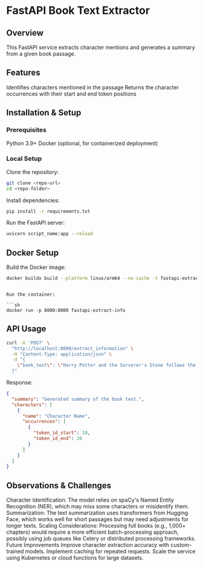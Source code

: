 # FastAPI Book Text Extractor

## Overview

This FastAPI service extracts character mentions and generates a summary from a given book passage.

## Features

Identifies characters mentioned in the passage
Returns the character occurrences with their start and end token positions

## Installation & Setup

### Prerequisites

Python 3.9+
Docker (optional, for containerized deployment)

### Local Setup

Clone the repository:

```sh
git clone <repo-url>
cd <repo-folder>
```

Install dependencies:

```sh
pip install -r requirements.txt
```

Run the FastAPI server:

```sh
uvicorn script_name:app --reload

```

## Docker Setup

Build the Docker image:

```sh
docker buildx build --platform linux/arm64 --no-cache -t fastapi-extract-info --load .

```

````

Run the container:

```sh
docker run -p 8000:8000 fastapi-extract-info
````

## API Usage

```bash
curl -X 'POST' \
  "http://localhost:8000/extract_information" \
  -H "Content-Type: application/json" \
  -d "{
    \"book_text\": \"Harry Potter and the Sorcerer's Stone follows the story of a young wizard, Harry, as he discovers his magical abilities and faces challenges.\"
  }"
```

Response:

```json
{
  "summary": "Generated summary of the book text.",
  "characters": [
    {
      "name": "Character Name",
      "occurrences": [
        {
          "token_id_start": 10,
          "token_id_end": 20
        }
      ]
    }
  ]
}
```

## Observations & Challenges

Character Identification: The model relies on spaCy's Named Entity Recognition (NER), which may miss some characters or misidentify them.
Summarization: The text summarization uses transformers from Hugging Face, which works well for short passages but may need adjustments for longer texts.
Scaling Considerations: Processing full books (e.g., 1,000+ chapters) would require a more efficient batch-processing approach, possibly using job queues like Celery or distributed processing frameworks.
Future Improvements
Improve character extraction accuracy with custom-trained models.
Implement caching for repeated requests.
Scale the service using Kubernetes or cloud functions for large datasets.

```

```
